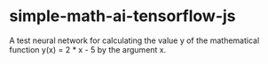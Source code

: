 # simple-math-ai-tensorflow-js
A test neural network for calculating the value y of the mathematical function y(x) = 2 * x - 5 by the argument x.

